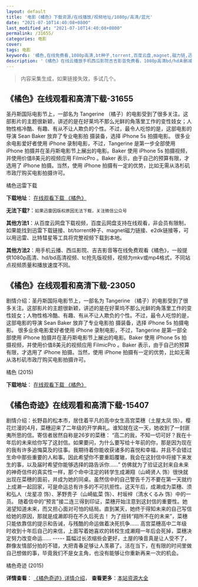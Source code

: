 ```yaml
---
layout: default
title: '电影《橘色》下载资源/在线播放/视频地址/1080p/高清/蓝光'
date: "2021-07-10T14:40:08+0800"
last_modified_at: "2021-07-10T14:40:08+0800"
permalink: /31655/
categories: 电影
cover:
tags: 电影
keywords: '橘色,在线免费看,1080p高清,bt种子,torrent,百度云盘,magnet,磁力链,迅雷下载资源'
description: '《橘色》在线云播放手机西瓜影院吉吉影音免费看，1080p高清bd/hd未删减完整版和tc抢先枪版，mkv/mp4格式，附带bt/torrent种子、magnet/磁力链、百度云盘、网盘资源迅雷下载链接'
---
```


>内容采集生成，如果链接失效，多试几个。


## 《橘色》在线观看和高清下载-31655

圣丹斯国际电影节上，一部名为 Tangerine （橘子）的电影受到了很多关注。这部影片的主题很新颖，讲述的是在好莱坞不那么光鲜的角落里工作的变性妓女；人物性格冷酷、有趣、有从不让人欺负的个性。不过，最令人吃惊的是，这部电影的导演 Sean Baker 放弃了专业电影拍 摄装备，选择 iPhone 5s 拍摄电影。 很多业余电影爱好者使用 iPhone 录制电影，不过，Tangerine 是第一步全部使用 iPhone 拍摄并在圣丹斯电影节上展出的电影。Baker 使用 iPhone 5s 拍摄视频，并使用价值8美元的视频应用 FilmicPro 。Baker 表示，由于自己的预算有限，才选用了 iPhone 拍摄。当然，使用 iPhone 拍摄有一定的优势，比如无需从洛杉矶市政厅购买电影拍摄许可。<!---剧情end--->


橘色迅雷下载

**下载地址**： [在线观看下载 《橘色》](https://www.993dy.com//vod-detail-id-17024.html) 


**无法下载?**：`如果迅雷因版权原因无法下载，关注微信公众号 `

**其他方法1**：从百度云网盘下载视频，百度云网盘支持在线观看，非会员有限制，如果能找到迅雷下载链接、bt/torrent种子、magnet磁力链接、e2dk链接等，可以用迅雷、比特彗星等工具将完整视频下载到本地。

**其他方法2**：用手机云播、西瓜影院、吉吉影音等在线免费观看《橘色》，一般提供1080p高清、hd/bd高清视频、tc抢先版视频，视频为mkv或mp4格式，不同站点视频质量和播放速度不同。


## 《橘色》在线观看和高清下载-23050

剧情介绍：圣丹斯国际电影节上，一部名为 Tangerine （橘子）的电影受到了很多关注。这部影片的主题很新颖，讲述的是在好莱坞不那么光鲜的角落里工作的变性妓女；人物性格冷酷、有趣、有从不让人欺负的个性。不过，最令人吃惊的是，这部电影的导演 Sean Baker 放弃了专业电影拍 摄装备，选择 iPhone 5s 拍摄电影。 很多业余电影爱好者使用 iPhone 录制电影，不过，Tangerine 是第一部全部使用 iPhone 拍摄并在圣丹斯电影节上展出的电影。Baker 使用 iPhone 5s 拍摄视频，并使用价值8美元的视频应用 FilmicPro 。Baker 表示，由于自己的预算有限，才选用了 iPhone 拍摄。当然，使用 iPhone 拍摄有一定的优势，比如无需从洛杉矶市政厅购买电影拍摄许可。


橘色 (2015)

**下载地址**： [在线观看下载 《橘色》](https://www.btbtdy.me/btdy/dy94.html) 


## 《橘色奇迹》在线观看和高清下载-15407

剧情介绍：长野县的松本市，居住着平凡的高中女生高宫菜穗（土屋太凤 饰）。樱花烂漫的4月，菜穗迎来了二年级的开学典礼。谁知就在这一天，她收到了一封匪夷所思的信。寄信者居然自称是26岁的菜穗： “高二的我，不知一切可好？我在十年后的未来给你写了这封信。如果要问，为什么要写给十年前的你，那是因为现在的我有许多追悔莫及的往事。我期待着你能收获诸多的喜悦和幸福，并且不会错过生命中那些重要的人和事。因此希望你不要重蹈覆辙，我会在这封信中将接下来发生的事，以及届时希望你能够选择的路告诉你……” 仿佛就为了验证这封来自未来的神奇信件的真实性一样，那个命中注定的转学生成濑翔（山崎贤人 饰）很快就出现在菜穗的面前，并成为她的同桌。虽然信中的自己警告千万不要在第一天就约上成濑一起回家，可是命运总有许多的不可抗拒性。这天午后，成濑成为菜穗、须和弘人（龙星凉 饰）、茅野贵子（山崎紘菜 饰）、村坂梓（清水くるみ 饰）中的一员。 随着信中的“预言”接二连三得到印证，菜穗开始注意到这封信的重要性。她渴望知道未来，而又担心面对可怕的结局。直到某天，她终于得知未来的自己写信给她的原因，那就是成濑即将在不久后死去！ 为了扭转“翔所不在的未来”，菜穗只能依靠信的提示和告诫，与残酷的命运做着决死抗争…… 高宫菜穗高中二年级时收到十年后自己的来信，上面写着她喜欢的转校生成濑翔一年后会死掉，菜穗决定努力改变命运…… ----- 篇幅过长浓缩些会更好，土屋的嗓音真是让人受不了，群像友情部分拍的不错，大把青春足够让人羡慕了。活在当下，在有限的时间里做自己想做的事，毕竟我们不是女主角，也没有能够让你重新再来一次的机会。


橘色奇迹 (2015)

**详情查看**： [《橘色奇迹》详情介绍](/movie/15407/)， **查看更多**：[本站资源大全](/movie/t/all/)

